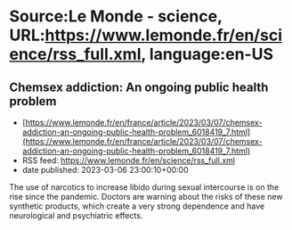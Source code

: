 # Source:Le Monde - science, URL:https://www.lemonde.fr/en/science/rss_full.xml, language:en-US

## Chemsex addiction: An ongoing public health problem
 - [https://www.lemonde.fr/en/france/article/2023/03/07/chemsex-addiction-an-ongoing-public-health-problem_6018419_7.html](https://www.lemonde.fr/en/france/article/2023/03/07/chemsex-addiction-an-ongoing-public-health-problem_6018419_7.html)
 - RSS feed: https://www.lemonde.fr/en/science/rss_full.xml
 - date published: 2023-03-06 23:00:10+00:00

The use of narcotics to increase libido during sexual intercourse is on the rise since the pandemic. Doctors are warning about the risks of these new synthetic products, which create a very strong dependence and have neurological and psychiatric effects.

